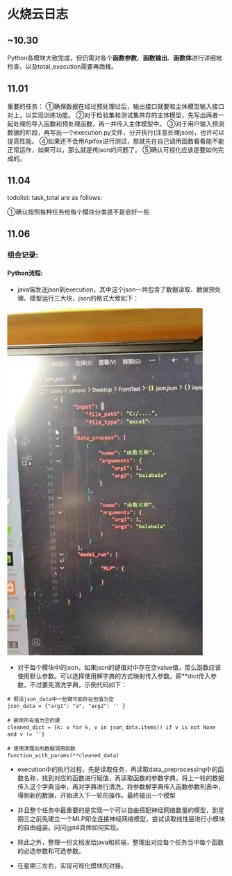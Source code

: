 # 火烧云日志
## ~10.30
Python各模块大致完成，但仍需对各个**函数参数**、**函数输出**、**函数体**进行详细地检查。以及total_execution需要再商榷。

## 11.01
重要的任务：
①确保数据在经过预处理过后，输出接口就要和主体模型输入接口对上，以实现训练功能。
②对于检验集和测试集共存的主体模型，先写出两者一起处理的导入函数和预处理函数，再一并传入主体模型中。
③对于用户输入预测数据的阶段，再写出一个execution.py文件，分开执行(注意处理json)，也许可以提高性能。
④如果还不会用Apifox进行测试，那就先在自己调用函数看看能不能正常运作，如果可以，那么就是传json的问题了。
⑤确认可视化应该是要如何完成的。

## 11.04
todolist:
task_total are as follows:

①确认按照每种任务给每个模块分类是不是会好一些

## 11.06
### 组会记录:
#### Python流程: 
- java端发送json到execution，其中这个json一共包含了数据读取、数据预处理、模型运行三大块，json的格式大致如下：

![Alt text](image.png)

- 对于每个模块中的json，如果json的键值对中存在空value值，那么函数应该使用默认参数。可以选择使用解字典的方式映射传入参数。即**dict传入参数，不过要先清洗字典，示例代码如下：
  
```
# 假设json_data中一些键可能存在但值为空
json_data = {"arg1": "a", "arg2": '' }

# 删除所有值为空的键
cleaned_dict = {k: v for k, v in json_data.items() if v is not None and v != ''}

# 使用清理后的数据调用函数
function_with_params(**cleaned_data)
```

- execution中的执行过程，先是读取任务，再读取data_preprocessing中的函数名称，找到对应的函数进行赋值，再读取函数的参数字典，将上一轮的数据传入这个字典当中，再对字典进行清洗，将参数解字典传入函数参数列表中，得到新的数据，开始进入下一轮的操作。最终输出一个模型

- 并且整个任务中最重要的是实现一个可以自由搭配神经网络数量的模型，到星期三之前先建立一个MLP即全连接神经网络模型，尝试读取线性层进行小模块的自由组装。问问gpt4具体如何实现。

- 除此之外，整理一份文档发给java和前端，整理出对应每个任务当中每个函数的必选参数和可选参数。

- 在星期三左右，实现可视化模块的对接。
